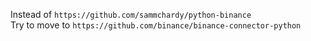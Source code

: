 Instead of ```https://github.com/sammchardy/python-binance```
<br/>
Try to move to ```https://github.com/binance/binance-connector-python```
